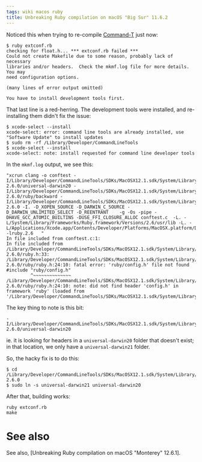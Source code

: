 ```yaml
---
tags: wiki macos ruby
title: Unbreaking Ruby compilation on macOS "Big Sur" 11.6.2
---
```


Noticed this when trying to re-compile [Command-T](https://github.com/wincent/command-t) just now:

```shell
$ ruby extconf.rb
checking for float.h... *** extconf.rb failed ***
Could not create Makefile due to some reason, probably lack of necessary
libraries and/or headers.  Check the mkmf.log file for more details.  You may
need configuration options.

(many lines of error output omitted)

You have to install development tools first.
```

That last line is a red-herring. The development tools were installed, and re-installing them didn't fix the issue:

```
$ xcode-select --install
xcode-select: error: command line tools are already installed, use "Software Update" to install updates
$ sudo rm -rf /Library/Developer/CommandLineTools
$ xcode-select --install
xcode-select: note: install requested for command line developer tools
```

In the `mkmf.log` output, we see this:

```
"xcrun clang -o conftest -I/Library/Developer/CommandLineTools/SDKs/MacOSX12.1.sdk/System/Library/Frameworks/Ruby.framework/Versions/2.6/usr/include/ruby-2.6.0/universal-darwin20 -I/Library/Developer/CommandLineTools/SDKs/MacOSX12.1.sdk/System/Library/Frameworks/Ruby.framework/Versions/2.6/usr/include/ruby-2.6.0/ruby/backward -I/Library/Developer/CommandLineTools/SDKs/MacOSX12.1.sdk/System/Library/Frameworks/Ruby.framework/Versions/2.6/usr/include/ruby-2.6.0 -I. -D_XOPEN_SOURCE -D_DARWIN_C_SOURCE -D_DARWIN_UNLIMITED_SELECT -D_REENTRANT    -g -Os -pipe -DHAVE_GCC_ATOMIC_BUILTINS -DUSE_FFI_CLOSURE_ALLOC conftest.c  -L. -L/System/Library/Frameworks/Ruby.framework/Versions/2.6/usr/lib -L. -L/Applications/Xcode.app/Contents/Developer/Platforms/MacOSX.platform/Developer/SDKs/MacOSX11.6.Internal.sdk/usr/local/lib     -lruby.2.6   "
In file included from conftest.c:1:
In file included from /Library/Developer/CommandLineTools/SDKs/MacOSX12.1.sdk/System/Library/Frameworks/Ruby.framework/Versions/2.6/usr/include/ruby-2.6.0/ruby.h:33:
/Library/Developer/CommandLineTools/SDKs/MacOSX12.1.sdk/System/Library/Frameworks/Ruby.framework/Versions/2.6/usr/include/ruby-2.6.0/ruby/ruby.h:24:10: fatal error: 'ruby/config.h' file not found
#include "ruby/config.h"
         ^~~~~~~~~~~~~~~
/Library/Developer/CommandLineTools/SDKs/MacOSX12.1.sdk/System/Library/Frameworks/Ruby.framework/Versions/2.6/usr/include/ruby-2.6.0/ruby/ruby.h:24:10: note: did not find header 'config.h' in framework 'ruby' (loaded from '/Library/Developer/CommandLineTools/SDKs/MacOSX12.1.sdk/System/Library/Frameworks')
```

The key thing to note is this bit:

```
-I/Library/Developer/CommandLineTools/SDKs/MacOSX12.1.sdk/System/Library/Frameworks/Ruby.framework/Versions/2.6/usr/include/ruby-2.6.0/universal-darwin20
```

ie. it is looking for headers in a `universal-darwin20` folder that doesn't exist; in that location, we only have a `universal-darwin21` folder.

So, the hacky fix is to do this:

```shell
$ cd /Library/Developer/CommandLineTools/SDKs/MacOSX12.1.sdk/System/Library/Frameworks/Ruby.framework/Versions/2.6/usr/include/ruby-2.6.0
$ sudo ln -s universal-darwin21 universal-darwin20
```

After that, building works:

```shell
ruby extconf.rb
make
```

# See also

See also, [Unbreaking Ruby compilation on macOS "Monterey" 12.6.1].
